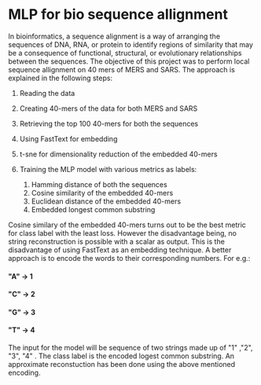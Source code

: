 # MLP for bio sequence allignment
In bioinformatics, a sequence alignment is a way of arranging the sequences of DNA, RNA, or protein to identify regions of similarity that may be a consequence of functional, structural, or evolutionary relationships between the sequences. The objective of this project was to perform local sequence allignment on 40 mers of MERS and SARS. The approach is explained in the following steps:

1. Reading the data
2. Creating 40-mers of the data for both MERS and SARS
3. Retrieving the top 100 40-mers for both the sequences
4. Using FastText for embedding
5. t-sne for dimensionality reduction of the embedded 40-mers
6. Training the MLP model with various metrics as labels:
   
   1. Hamming distance of both the sequences
   2. Cosine similarity of the embedded 40-mers
   3. Euclidean distance of the embedded 40-mers
   4. Embedded longest common substring 
 
Cosine similary of the embedded 40-mers turns out to be the best metric for class label with the least loss. However the disadvantage being, no string reconstruction is possible with a scalar as output. This is the disadvantage of using FastText as an embedding technique. A better approach is to encode the words to their corresponding numbers. 
For e.g.: 
#### "A" -> 1
#### "C" -> 2
#### "G" -> 3
#### "T" -> 4

The input for the model will be sequence of two strings made up of "1" ,"2", "3", "4" . The class label is the encoded logest common substring. An approximate reconstuction has been done using the above mentioned encoding.
